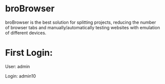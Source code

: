 # broBrowser
broBrowser is the best solution for splitting projects, reducing the number of browser tabs and manually/automatically testing websites with emulation of different devices.

# First Login:

User: admin

Login: admin10
